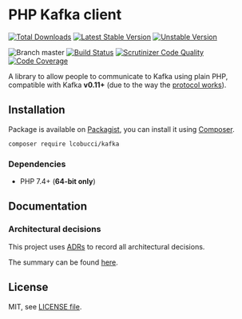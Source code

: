# PHP Kafka client

[![Total Downloads](https://img.shields.io/packagist/dt/lcobucci/kafka.svg?style=flat-square)](https://packagist.org/packages/lcobucci/kafka)
[![Latest Stable Version](https://img.shields.io/packagist/v/lcobucci/kafka.svg?style=flat-square)](https://packagist.org/packages/lcobucci/kafka)
[![Unstable Version](https://img.shields.io/packagist/vpre/lcobucci/kafka.svg?style=flat-square)](https://packagist.org/packages/lcobucci/kafka)

![Branch master](https://img.shields.io/badge/branch-master-brightgreen.svg?style=flat-square)
[![Build Status](https://img.shields.io/travis/lcobucci/kafka/master.svg?style=flat-square)](https://travis-ci.org/lcobucci/kafka)
[![Scrutinizer Code Quality](https://img.shields.io/scrutinizer/g/lcobucci/kafka/master.svg?style=flat-square)](https://scrutinizer-ci.com/g/lcobucci/kafka/?branch=master)
[![Code Coverage](https://img.shields.io/scrutinizer/coverage/g/lcobucci/kafka/master.svg?style=flat-square)](https://scrutinizer-ci.com/g/lcobucci/kafka/?branch=master)

A library to allow people to communicate to Kafka using plain PHP, compatible with
Kafka **v0.11+** (due to the way the [protocol works](https://kafka.apache.org/protocol)).

## Installation

Package is available on [Packagist](https://packagist.org/packages/lcobucci/kafka),
you can install it using [Composer](https://getcomposer.org).

```shell
composer require lcobucci/kafka
```

### Dependencies

- PHP 7.4+ (**64-bit only**)

## Documentation

### Architectural decisions

This project uses [ADRs](https://github.com/npryce/adr-tools) to record all 
architectural decisions.

The summary can be found [here](docs/architecture-decisions/README.md).

## License

MIT, see [LICENSE file](LICENSE).
